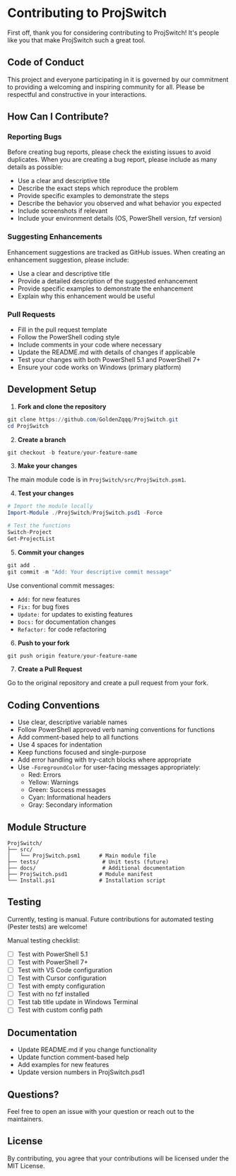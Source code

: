 # Contributing to ProjSwitch

First off, thank you for considering contributing to ProjSwitch! It's people like you that make ProjSwitch such a great tool.

## Code of Conduct

This project and everyone participating in it is governed by our commitment to providing a welcoming and inspiring community for all. Please be respectful and constructive in your interactions.

## How Can I Contribute?

### Reporting Bugs

Before creating bug reports, please check the existing issues to avoid duplicates. When you are creating a bug report, please include as many details as possible:

* Use a clear and descriptive title
* Describe the exact steps which reproduce the problem
* Provide specific examples to demonstrate the steps
* Describe the behavior you observed and what behavior you expected
* Include screenshots if relevant
* Include your environment details (OS, PowerShell version, fzf version)

### Suggesting Enhancements

Enhancement suggestions are tracked as GitHub issues. When creating an enhancement suggestion, please include:

* Use a clear and descriptive title
* Provide a detailed description of the suggested enhancement
* Provide specific examples to demonstrate the enhancement
* Explain why this enhancement would be useful

### Pull Requests

* Fill in the pull request template
* Follow the PowerShell coding style
* Include comments in your code where necessary
* Update the README.md with details of changes if applicable
* Test your changes with both PowerShell 5.1 and PowerShell 7+
* Ensure your code works on Windows (primary platform)

## Development Setup

1. **Fork and clone the repository**

```powershell
git clone https://github.com/GoldenZqqq/ProjSwitch.git
cd ProjSwitch
```

2. **Create a branch**

```powershell
git checkout -b feature/your-feature-name
```

3. **Make your changes**

The main module code is in `ProjSwitch/src/ProjSwitch.psm1`.

4. **Test your changes**

```powershell
# Import the module locally
Import-Module ./ProjSwitch/ProjSwitch.psd1 -Force

# Test the functions
Switch-Project
Get-ProjectList
```

5. **Commit your changes**

```powershell
git add .
git commit -m "Add: Your descriptive commit message"
```

Use conventional commit messages:
- `Add:` for new features
- `Fix:` for bug fixes
- `Update:` for updates to existing features
- `Docs:` for documentation changes
- `Refactor:` for code refactoring

6. **Push to your fork**

```powershell
git push origin feature/your-feature-name
```

7. **Create a Pull Request**

Go to the original repository and create a pull request from your fork.

## Coding Conventions

* Use clear, descriptive variable names
* Follow PowerShell approved verb naming conventions for functions
* Add comment-based help to all functions
* Use 4 spaces for indentation
* Keep functions focused and single-purpose
* Add error handling with try-catch blocks where appropriate
* Use `-ForegroundColor` for user-facing messages appropriately:
  * Red: Errors
  * Yellow: Warnings
  * Green: Success messages
  * Cyan: Informational headers
  * Gray: Secondary information

## Module Structure

```
ProjSwitch/
├── src/
│   └── ProjSwitch.psm1      # Main module file
├── tests/                    # Unit tests (future)
├── docs/                     # Additional documentation
├── ProjSwitch.psd1          # Module manifest
└── Install.ps1              # Installation script
```

## Testing

Currently, testing is manual. Future contributions for automated testing (Pester tests) are welcome!

Manual testing checklist:
- [ ] Test with PowerShell 5.1
- [ ] Test with PowerShell 7+
- [ ] Test with VS Code configuration
- [ ] Test with Cursor configuration
- [ ] Test with empty configuration
- [ ] Test with no fzf installed
- [ ] Test tab title update in Windows Terminal
- [ ] Test with custom config path

## Documentation

* Update README.md if you change functionality
* Update function comment-based help
* Add examples for new features
* Update version numbers in ProjSwitch.psd1

## Questions?

Feel free to open an issue with your question or reach out to the maintainers.

## License

By contributing, you agree that your contributions will be licensed under the MIT License.
